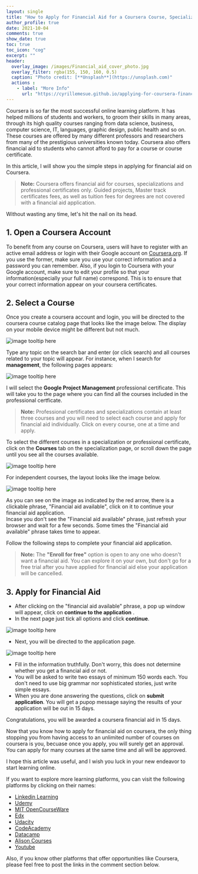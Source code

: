 ```yaml
--- 
layout: single
title: "How to Apply for Financial Aid for a Coursera Course, Specialization or Professional Certificate"
author_profile: true
date: 2021-10-04
comments: true
show_date: true
toc: true
toc_icon: "cog"
excerpt: ""
header:
  overlay_image: /images/Financial_aid_cover_photo.jpg
  overlay_filter: rgba(155, 150, 160, 0.5)
  caption: "Photo credit: [**Unsplash**](https://unsplash.com)"
  actions : 
    - label: "More Info"
      url: "https://cyrillemesue.github.io/applying-for-coursera-financial-aid/"
--- 
```


Coursera is so far the most successful online learning platform. It has helped millions of students and workers, to groom their skills in many areas, through its high quality courses ranging from data science, business, computer science, IT, languages, graphic design, public health and so on. These courses are offered by many different professors and researchers from many of the prestigious universities known today. Coursera also offers financial aid to students who cannot afford to pay for a course or course certificate.

In this article, I will show you the simple steps in applying for financial aid on Coursera. 

> **Note:** Coursera offers financial aid for courses, specializations and professional certificates only. Guided projects, Master track certificates fees, as well as tuition fees for degrees are not covered with a financial aid application. 

Without wasting any time, let's hit the nail on its head.

## 1. Open a Coursera Account  
To benefit from any course on Coursera, users will have to register with an active email address or login with their Google account on [Coursera.org](https://www.coursera.org/). If you use the former, make sure you use your correct information and a password you can remember. Also, if you login to Coursera with your Google account, make sure to edit your profile so that your information(especially your full name) correspond. This is to ensure that your correct information appear on your coursera certificates. 

## 2. Select a Course  
Once you create a coursera account and login, you will be directed to the coursera course catalog page that looks like the image below. The display on your mobile device might be different but not much.  

![image tooltip here](/images/coursera_catalog.png)

Type any topic on the search bar and enter (or click search) and all courses related to your topic will appear. For instance, when I search for **management**, the following pages appears: 

![image tooltip here](/images/coursera_first_search.png)

I will select the **Google Project Management** professional certificate. This will take you to the page where you can find all the courses included in the professional certficate. 

> **Note:** Professional certificates and specializations contain at least three courses and you will need to select each course and apply for financial aid individually. Click on every course, one at a time and apply. 

To select the different courses in a specialization or professional certificate, click on the **Courses** tab on the specialization page, or scroll down the page until you see all the courses available. 

![image tooltip here](/images/coursera_select_course.png)

For independent courses,  the layout looks like the image below. 

![image tooltip here](/images/financial_aid_available.png)

As you can see on the image as indicated by the red arrow, there is a clickable phrase, "Financial aid available", click on it to continue your financial aid application.   
Incase you don't see the "Financial aid available" phrase, just refresh your browser and wait for a few seconds. Some times the "Financial aid available" phrase takes time to appear.   

Follow the following steps to complete your financial aid application.  

> **Note:** The **"Enroll for free"** option is open to any one who doesn't want  a financial aid. You can explore it on your own, but don't go for a free trial after you have applied for financial aid else your application will be cancelled. 

## 3. Apply for Financial Aid

* After clicking on the "financial aid available" phrase, a pop up window will appear, click on **continue to the application** . 
* In the next page just tick all options and click **continue**. 

![image tooltip here](/images/confirm.png)

* Next, you will be directed to the application page. 

![image tooltip here](/images/fill.png)

* Fill in the information truthfully. Don't worry, this does not determine whether you get a financial aid or not. 
* You will be asked to write two essays of minimum 150 words each. You don't need to use big grammar nor sophisticated stories, just write simple essays.  
* When you are done answering the questions, click on **submit application**. You will get a pupop message saying the results of your application will be out in 15 days. 

Congratulations, you will be awarded a coursera financial aid in 15 days. 

Now that you know how to apply for financial aid on coursera, the only thing stopping you from having access to an unlimited number of courses on coursera is you, becuase once you apply, you will surely get an approval. You can apply for many courses at the same time and all will be approved. 

I hope this article was useful, and I wish you luck in your new endeavor to start learning online. 

If you want to explore more learning platforms, you can visit the following platforms by clicking on their names:

* [Linkedin Learning](https://learning.linkedin.com/)
* [Udemy](https://www.udemy.com/)
* [MIT OpenCourseWare](https://ocw.mit.edu/)
* [Edx](https://www.edx.org/)
* [Udacity](https://www.udacity.com/)
* [CodeAcademy](https://www.codecademy.com/)
* [Datacamp](https://www.datacamp.com/)
* [Alison Courses](https://alison.com/)
* [Youtube](https://www.youtube.com/)

Also, if you know other platforms that offer opportunities like Coursera, please feel free to post the links in the comment section below.  
